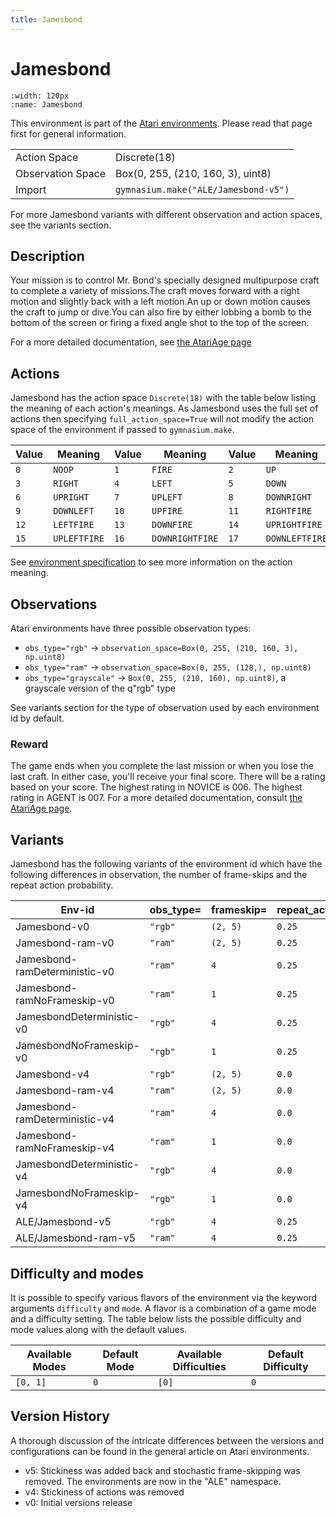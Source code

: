 ```yaml
---
title: Jamesbond
---
```


# Jamesbond

```{figure} ../../_static/videos/environments/jamesbond.gif
:width: 120px
:name: Jamesbond
```

This environment is part of the <a href='..'>Atari environments</a>. Please read that page first for general information.

|                   |                                      |
|-------------------|--------------------------------------|
| Action Space      | Discrete(18)                         |
| Observation Space | Box(0, 255, (210, 160, 3), uint8)    |
| Import            | `gymnasium.make("ALE/Jamesbond-v5")` |

For more Jamesbond variants with different observation and action spaces, see the variants section.

## Description

Your mission is to control Mr. Bond's specially designed multipurpose craft to complete a variety of missions.The craft moves forward with a right motion and slightly back with a left motion.An up or down motion causes the craft to jump or dive.You can also fire by either lobbing a bomb to the bottom of the screen or firing a fixed angle shot to the top of the screen.

For a more detailed documentation, see [the AtariAge page](https://atariage.com/manual_html_page.php?SoftwareLabelID=250)

## Actions

Jamesbond has the action space `Discrete(18)` with the table below listing the meaning of each action's meanings.
As Jamesbond uses the full set of actions then specifying `full_action_space=True` will not modify the action space of the environment if passed to `gymnasium.make`.

| Value   | Meaning      | Value   | Meaning         | Value   | Meaning        |
|---------|--------------|---------|-----------------|---------|----------------|
| `0`     | `NOOP`       | `1`     | `FIRE`          | `2`     | `UP`           |
| `3`     | `RIGHT`      | `4`     | `LEFT`          | `5`     | `DOWN`         |
| `6`     | `UPRIGHT`    | `7`     | `UPLEFT`        | `8`     | `DOWNRIGHT`    |
| `9`     | `DOWNLEFT`   | `10`    | `UPFIRE`        | `11`    | `RIGHTFIRE`    |
| `12`    | `LEFTFIRE`   | `13`    | `DOWNFIRE`      | `14`    | `UPRIGHTFIRE`  |
| `15`    | `UPLEFTFIRE` | `16`    | `DOWNRIGHTFIRE` | `17`    | `DOWNLEFTFIRE` |

See [environment specification](../env-spec) to see more information on the action meaning.

## Observations

Atari environments have three possible observation types:

- `obs_type="rgb"` -> `observation_space=Box(0, 255, (210, 160, 3), np.uint8)`
- `obs_type="ram"` -> `observation_space=Box(0, 255, (128,), np.uint8)`
- `obs_type="grayscale"` -> `Box(0, 255, (210, 160), np.uint8)`, a grayscale version of the q"rgb" type

See variants section for the type of observation used by each environment id by default.

### Reward
        
The game ends when you complete the last mission or when you lose the last craft. In either case, you'll receive your final score. There will be a rating based on your score. The highest rating in NOVICE is 006. The highest rating in AGENT is 007. For a more detailed documentation, consult [the AtariAge page](https://atariage.com/manual_html_page.php?SoftwareLabelID=250).

## Variants

Jamesbond has the following variants of the environment id which have the following differences in observation,
the number of frame-skips and the repeat action probability.

| Env-id                        | obs_type=   | frameskip=   | repeat_action_probability=   |
|-------------------------------|-------------|--------------|------------------------------|
| Jamesbond-v0                  | `"rgb"`     | `(2, 5)`     | `0.25`                       |
| Jamesbond-ram-v0              | `"ram"`     | `(2, 5)`     | `0.25`                       |
| Jamesbond-ramDeterministic-v0 | `"ram"`     | `4`          | `0.25`                       |
| Jamesbond-ramNoFrameskip-v0   | `"ram"`     | `1`          | `0.25`                       |
| JamesbondDeterministic-v0     | `"rgb"`     | `4`          | `0.25`                       |
| JamesbondNoFrameskip-v0       | `"rgb"`     | `1`          | `0.25`                       |
| Jamesbond-v4                  | `"rgb"`     | `(2, 5)`     | `0.0`                        |
| Jamesbond-ram-v4              | `"ram"`     | `(2, 5)`     | `0.0`                        |
| Jamesbond-ramDeterministic-v4 | `"ram"`     | `4`          | `0.0`                        |
| Jamesbond-ramNoFrameskip-v4   | `"ram"`     | `1`          | `0.0`                        |
| JamesbondDeterministic-v4     | `"rgb"`     | `4`          | `0.0`                        |
| JamesbondNoFrameskip-v4       | `"rgb"`     | `1`          | `0.0`                        |
| ALE/Jamesbond-v5              | `"rgb"`     | `4`          | `0.25`                       |
| ALE/Jamesbond-ram-v5          | `"ram"`     | `4`          | `0.25`                       |

## Difficulty and modes

It is possible to specify various flavors of the environment via the keyword arguments `difficulty` and `mode`.
A flavor is a combination of a game mode and a difficulty setting. The table below lists the possible difficulty and mode values
along with the default values.

| Available Modes   | Default Mode   | Available Difficulties   | Default Difficulty   |
|-------------------|----------------|--------------------------|----------------------|
| `[0, 1]`          | `0`            | `[0]`                    | `0`                  |

## Version History

A thorough discussion of the intricate differences between the versions and configurations can be found in the general article on Atari environments.

* v5: Stickiness was added back and stochastic frame-skipping was removed. The environments are now in the "ALE" namespace.
* v4: Stickiness of actions was removed
* v0: Initial versions release
